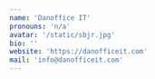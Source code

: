 ```yaml
---
name: 'Danoffice IT'
pronouns: 'n/a'
avatar: '/static/sbjr.jpg'
bio: ''
website: 'https://danofficeit.com'
mail: 'info@danofficeit.com'
---
```

